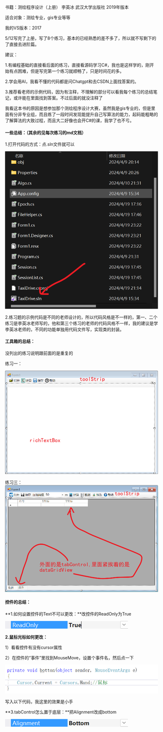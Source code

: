 书籍：测绘程序设计（上册）  李英冰  武汉大学出版社  2019年版本

适合对象：测绘专业，gis专业等等

我的VS版本：2017

5/12写完了上册，写了8个练习，基本的已经熟悉的差不多了，所以就不写剩下的了直接去进阶篇。

建议：

1.有编程基础的直接看后面的练习，直接看源码学习C#，我也是这样学的，刚开始有点困难，但是写完第一个练习就顺畅了，只是时间花的多。

2.学会用AI，我看不懂的代码都是问Chatgpt和去CSDN上面找答案的。

3.推荐看老师的示例代码，因为有注释，不理解的部分可以看我每个练习的总结笔记，或许能在里面找到答案。不过后面的就没注释了



我看这本书的原因是想参加那个测绘程序设计大赛，虽然我是gis专业的，但是里面有分非专业组，而且练了一段时间发现能提升自己写算法的能力，起码能粗略的了解算法的大致过程，而且大二好像也会开C#的课，我学了也不亏。



#### 一些总结：（其余的见每次练习的md文档）

1.打开代码的方式：点.sln文件就可以

![l](readme.assets/sln.png)

2.练习题的示例代码是不同的老师设计的，所以代码风格是不一样的，第一、二个练习是李英冰老师写的，他和第三个练习的老师的代码风格不一样，我的建议是学李英冰老师的，不同的功能单独用代码文件写，实现类的封装。



#### 工具箱的总结：

没列出的练习说明跟前面的是重复的

练习一：

![1](readme.assets/1.png)

练习三：![3](readme.assets\3.png)

#### 控件的总结：

**1.如何设置控件的Text不可以更改：**改控件的ReadOnly为True

![nipaste_2024-05-16_16-40-3](readme.assets/Snipaste_2024-05-16_16-40-39.png)

**2.鼠标光标如何更改：**

   1）看看控件有没有cursor属性

   2）在控件的“事件”里找到MouseMove，设置个事件名，然后点一下

![71584898013](readme.assets/1715849048245.png)

写入以下代码，我这里的效果是小手



**3.tabControl怎么置于底层：**把Alignment改成bottom

![71584932797](readme.assets/1715849327977.png)
